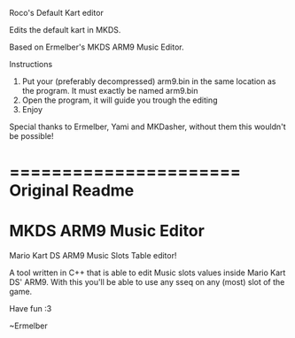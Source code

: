 Roco's Default Kart editor

Edits the default kart in MKDS.

Based on Ermelber's MKDS ARM9 Music Editor.

Instructions
1. Put your (preferably decompressed) arm9.bin in the same location as the program. It must exactly be named arm9.bin
2. Open the program, it will guide you trough the editing
3. Enjoy

Special thanks to Ermelber, Yami and MKDasher, without them this wouldn't be possible!

======================
Original Readme
======================

MKDS ARM9 Music Editor
======================

Mario Kart DS ARM9 Music Slots Table editor!

A tool written in C++ that is able to edit Music slots values inside Mario Kart DS' ARM9. With this you'll be able to use any sseq on any (most) slot of the game.

Have fun :3


~Ermelber 

